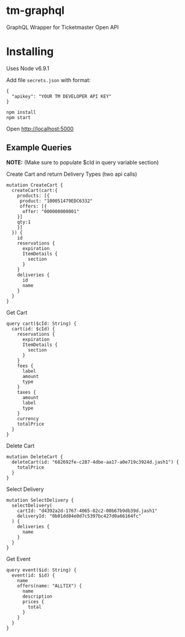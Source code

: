 # tm-graphql
GraphQL Wrapper for Ticketmaster Open API

# Installing

Uses Node v6.9.1

Add file `secrets.json` with format:

```
{
  "apikey": "YOUR TM DEVELOPER API KEY"
}
```

```
npm install
npm start
```

Open [http://localhost:5000](http://localhost:5000)

## Example Queries

**NOTE:** (Make sure to populate $cId in query variable section)

Create Cart and return Delivery Types (two api calls)

```
mutation CreateCart {
  createCart(cart:{
    products: [{
     product: "100051479EDC6332"
     offers: [{
      offer: "000000000001"
    }]
    qty:1
    }]
  }) {
    id
    reservations {
      expiration
      ItemDetails {
        section
      }
    }
    deliveries {
      id
      name
    }
  }
}
```

Get Cart

```
query cart($cId: String) {
  cart(id: $cId) {
    reservations {
      expiration
      ItemDetails {
        section
      }
    }
    fees {
      label
      amount
      type
    }
    taxes {
      amount
      label
      type
    }
    currency
    totalPrice
  }
}
```

Delete Cart

```
mutation DeleteCart {
  deleteCart(id: "682692fe-c287-4dbe-aa17-a0e719c3924d.jash1") {
    totalPrice
  }
}
```

Select Delivery

```
mutation SelectDelivery {
  selectDelivery(
    cartId: "d4392a2d-1767-4065-82c2-00b67b9db39d.jash1"
    deliveryId: "0b01dd84e0d7c5397bc427d0a66164fc"
  ) {
    deliveries {
      name
    }
  }
}
```

Get Event

```
query event($id: String) {
  event(id: $id) {
    name
    offers(name: "ALLTIX") {
      name
      description
      prices {
        total
      }
    }
  }
}
```
